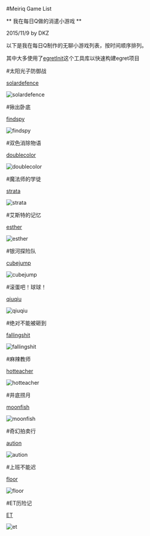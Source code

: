#Meiriq Game List

** 我在每日Q做的消遣小游戏 **

2015/11/9 by DKZ



以下是我在每日Q制作的无聊小游戏列表，按时间顺序排列。

其中大多使用了[egretInit](https://github.com/davidkingzyb/egretInit)这个工具库以快速构建egret项目

#太阳光子防御战

[solardefence](http://gameslibrary.meiriq.com:8080/home/g/600)

![solardefence](blogImg/solardefence.jpg)

#揪出卧底

[findspy](http://gameslibrary.meiriq.com/home/g/604)

![findspy](blogImg/findspy.jpg)

#双色消除物语

[doublecolor](http://gameslibrary.meiriq.com/home/g/621)

![doublecolor](blogImg/doublecolor.jpg)

#魔法师的学徒

[strata](http://gameslibrary.meiriq.com/home/g/626)

![strata](blogImg/strata.jpg)

#艾斯特的记忆

[esther]()

![esther](blogImg/esther.png)


#银河探险队

[cubejump](http://gameslibrary.meiriq.com/home/g/644)

![cubejump](blogImg/cubejump.png)


#滚蛋吧！球球！

[qiuqiu](http://gameslibrary.meiriq.com/home/g/655)

![qiuqiu](blogImg/qiuqiu.jpg)

#绝对不能被砸到

[fallingshit](http://gameslibrary.meiriq.com/home/g/658)

![fallingshit](blogImg/fallingshit.jpg)

#麻辣教师

[hotteacher](http://gameslibrary.meiriq.com/home/g/664)

![hotteacher](blogImg/hotteacher.jpg)

#井底捞月

[moonfish](http://gameslibrary.meiriq.com/home/g/665)

![moonfish](blogImg/moonfish.jpg)

#奇幻拍卖行

[aution](http://gameslibrary.meiriq.com/home/g/669)

![aution](blogImg/aution.jpg)

#上班不能迟

[floor](http://gameslibrary.meiriq.com/home/g/672)

![floor](blogImg/floor.jpg)

#ET历险记

[ET](http://gameslibrary.meiriq.com/home/g/676)

![et](blogImg/et.jpg)